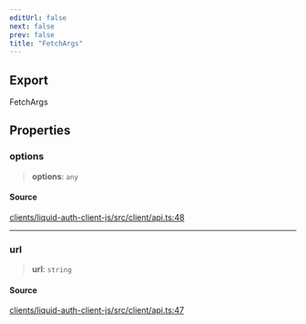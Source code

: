 ```yaml
---
editUrl: false
next: false
prev: false
title: "FetchArgs"
---
```


## Export

FetchArgs

## Properties

### options

> **options**: `any`

#### Source

[clients/liquid-auth-client-js/src/client/api.ts:48](https://github.com/algorandfoundation/liquid-auth/blob/8878aa0007608386baa019f80c46f90dd8baec70/clients/liquid-auth-client-js/src/client/api.ts#L48)

***

### url

> **url**: `string`

#### Source

[clients/liquid-auth-client-js/src/client/api.ts:47](https://github.com/algorandfoundation/liquid-auth/blob/8878aa0007608386baa019f80c46f90dd8baec70/clients/liquid-auth-client-js/src/client/api.ts#L47)
